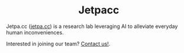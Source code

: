 <h1 align = "center">Jetpacc</h1>

Jetpa.cc ([jetpa.cc](https://jetpa.cc)) is a research lab leveraging AI to alleviate everyday human inconveniences.

Interested in joining our team? [Contact us!](https://www.jetpa.cc/join-us.html).
